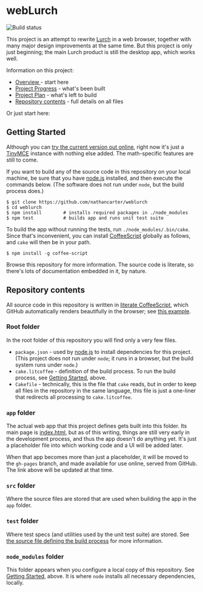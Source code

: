 
# webLurch

![Build status](https://travis-ci.org/nathancarter/weblurch.svg?branch=master)

This project is an attempt to rewrite [Lurch](http://lurchmath.org) in a web
browser, together with many major design improvements at the same time.  But
this project is only just beginning; the main Lurch product is still the
desktop app, which works well.

Information on this project:
 * [Overview ](doc/overview.md) - start here
 * [Project Progress](doc/progress.md) - what's been built
 * [Project Plan](doc/plan.md) - what's left to build
 * [Repository contents](#repository-contents) - full details on all files

Or just start here:

## Getting Started

Although you can [try the current version out
online](http://nathancarter.github.io/weblurch/app/index.html), right now
it's just a [TinyMCE](http://www.tinymce.com) instance with nothing else
added.  The math-specific features are still to come.

If you want to build any of the source code in this repository on your local
machine, be sure that you have [node.js](http://nodejs.org) installed, and
then execute the commands below. (The software does not run under `node`,
but the build process does.)
```
$ git clone https://github.com/nathancarter/weblurch
$ cd weblurch
$ npm install        # installs required packages in ./node_modules
$ npm test           # builds app and runs unit test suite
```
To build the app without running the tests, run `./node_modules/.bin/cake`.
Since that's inconvenient, you can install
[CoffeeScript](http://www.coffeescript.org) globally as follows, and `cake`
will then be in your path.
```
$ npm install -g coffee-script
```
Browse this repository for more information.  The source code is
literate, so there's lots of documentation embedded in it, by nature.

## Repository contents

All source code in this repository is written in [literate
CoffeeScript](http://coffeescript.org/#literate), which GitHub automatically
renders beautifully in the browser; see [this
example](buildutils.litcoffee).

### Root folder

In the root folder of this repository you will find only a very few files.
 * `package.json` - used by [node.js](http://nodejs.org) to install
   dependencies for this project.  (This project does not run under `node`;
   it runs in a browser, but the build system runs under `node`.)
 * `cake.litcoffee` - definition of the build process.  To run the build
   process, see [Getting Started](#getting-started), above.
 * `Cakefile` - technically, this is the file that `cake` reads, but in
   order to keep all files in the repository in the same language, this file
   is just a one-liner that redirects all processing to `cake.litcoffee`.

### `app` folder

The actual web app that this project defines gets built into this folder.
Its main page is [index.html](app/index.html), but as of this writing,
things are still very early in the development process, and thus the app
doesn't do anything yet.  It's just a placeholder file into which working
code and a UI will be added later.

When that app becomes more than just a placeholder, it will be moved to the
`gh-pages` branch, and made available for use online, served from GitHub.
The link above will be updated at that time.

### `src` folder

Where the source files are stored that are used when building the app in the
`app` folder.

### `test` folder

Where test specs (and utilities used by the unit test suite) are stored. See
[the source file defining the build process](cake.litcoffee) for more
information.

### `node_modules` folder

This folder appears when you configure a local copy of this repository.  See
[Getting Started](#getting-started), above.  It is where `node` installs all
necessary dependencies, locally.
